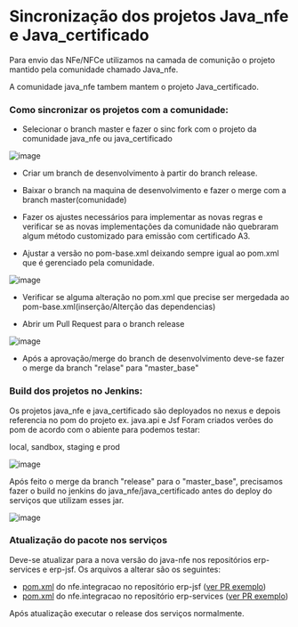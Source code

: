 # Sincronização dos projetos Java_nfe e Java_certificado

Para envio das NFe/NFCe utilizamos na camada de comunição o projeto mantido pela comunidade chamado Java_nfe. 

A comunidade java_nfe tambem mantem o projeto Java_certificado.

### Como sincronizar os projetos com a comunidade:

- Selecionar o branch master e fazer o sinc fork com o projeto da comunidade java_nfe ou java_certificado

![image](https://github.com/asaasdev/Java_NFe/assets/81778352/90ffb830-2fda-4201-8845-f08351f16495)

- Criar um branch de desenvolvimento à partir do branch release.

- Baixar o branch na maquina de desenvolvimento e fazer o merge com a branch master(comunidade)

- Fazer os ajustes necessários para implementar as novas regras e verificar se as novas implementações da comunidade não quebraram algum método customizado para emissão com certificado A3.

- Ajustar a versão no pom-base.xml deixando sempre igual ao pom.xml que é gerenciado pela comunidade.

![image](https://github.com/asaasdev/Java_NFe/assets/81778352/1b63365c-0dda-4a31-8a88-359030036bfc)

- Verificar se alguma alteração no pom.xml que precise ser mergedada ao pom-base.xml(inserção/Alterção das dependencias)
  
- Abrir um Pull Request para o branch release
  
![image](https://github.com/asaasdev/Java_NFe/assets/81778352/e2a55a57-0afe-473a-b055-7848d2027b3f)

- Após a aprovação/merge do branch de desenvolvimento deve-se fazer o merge da branch "relase" para "master_base"


### Build dos projetos no Jenkins:

Os projetos java_nfe e java_certificado são deployados no nexus e depois referencia no pom do projeto ex. java.api e Jsf
Foram criados verões do pom de acordo com o abiente para podemos testar:

local, sandbox, staging e prod

![image](https://github.com/asaasdev/Java_NFe/assets/81778352/250a81ef-b9ba-4e56-a14e-50c32c75119a)


Após feito o merge da branch "release" para o "master_base", precisamos fazer o build no jenkins do java_nfe/java_certificado antes do deploy do serviços que utilizam esses jar.


![image](https://github.com/asaasdev/Java_NFe/assets/81778352/8c0d3eee-efeb-41d3-954f-b5de3343936d)


### Atualização do pacote nos serviços

Deve-se atualizar para a nova versão do java-nfe nos repositórios erp-services e erp-jsf. Os arquivos a alterar são os seguintes:
- [pom.xml](https://github.com/asaasdev/erp-jsf/blob/master/libs/baseerp.nfe.integracao/pom.xml) do nfe.integracao no repositório erp-jsf ([ver PR exemplo](https://github.com/asaasdev/erp-jsf/pull/1744/files))
- [pom.xml](https://github.com/asaasdev/erp-services/blob/master/libs/nfe.integracao/pom.xml#L49) do nfe.integracao no repositório erp-services ([ver PR exemplo](https://github.com/asaasdev/erp-services/pull/2779/files))

Após atualização executar o release dos serviços normalmente.
